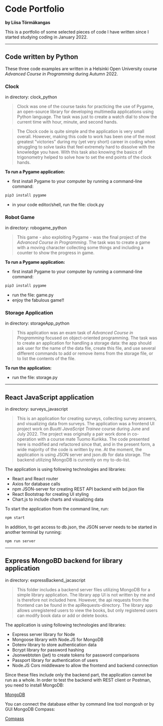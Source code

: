 # Code Portfolio
**by Liisa Törmäkangas**

This is a portfolio of some selected pieces of code I have written since I started studying coding in January 2022.

---
## Code written by Python
These three code examples are written in a Helsinki Open University course *Advanced Course in Programming* during Autumn 2022.

### **Clock**
in directory: clock_python
>Clock was one of the course tasks for practicing the use of Pygame, an open-source library for developing multimedia applications using Python language. The task was just to create a watch dial to show the current time with hour, minute, and second hands. 

>The Clock code is quite simple and the application is very small overall. However, making this code to work has been one of the most greatest "victories" during my (yet very short) career in coding when struggling to solve tasks that feel extremely hard to dissolve with the knowledge you have. With this task also knowing the basics of trigonometry helped to solve how to set the end points of the clock hands.

**To run a Pygame application:**
- first install Pygame to your computer by running a command-line command:
```bash
pip3 install pygame
```
- in your code editor/shell, run the file: clock.py
### **Robot Game**
in directory: robogame_python
>This game - also exploiting Pygame - was the final project of the *Advanced Course in Programming*. The task was to create a game with a moving character collecting some things and including a counter to show the progress in game.

**To run a Pygame application:**
- first install Pygame to your computer by running a command-line command:
```bash
pip3 install pygame
```
- run the file: game.py
- enjoy the fabulous game!!

### **Storage Application**
in directory: storageApp_python
>This application was an exam task of *Advanced Course in Programming* focused on object-oriented programming. The task was to create an application for handling a storage data: the app should ask user for the name of the data file, create this file, and use several different commands to add or remove items from the storage file, or to list the contents of the file.

**To run the application:**
- run the file: storage.py

---
## React JavaScript application
in directory: surveys_javascript
>This  is an application for creating surveys, collecting survey answers, and visualizing data from surveys. The application was a frontend UI project work on *Buutti JavaScript Trainee* course during June and July 2022. The project was originally a pair work done in co-operation with a course mate Tuomo Kurikka. The code presented here is modified and refactored since that, and in the present form, a wide majority of the code is written by me. At the moment, the application is using JSON server and json.db for data storage. The backend utilizing MongoDB is currently on my to-do-list.

The application is using following technologies and libraries:
- React and React router
- Axios for database calls
- npm JSON-server for creating REST API backend with bd.json file
- React Bootstrap for creating UI styling
- Chart.js to include charts and visualizing data

To start the application from the command line, run:
```bash
npm start
``` 
In addition, to get access to db.json, the JSON server needs to be started in another terminal by running:
```bash
npm run server
```
---
## Express MongoBD backend for library application
in directory: expressBackend_jacascript
>This folder includes a backend server files utilizing MongoDB for a simple library application. The library app UI is not written by me and is therefore not included here. However, the api requests from the frontend can be found in the apiRequests-directory. The library app allows unregistered users to view the books, but only registered users can modify book data or add or delete books.

The application is using following technologies and libraries:
- Express server library for Node
- Mongoose library with Node.JS for MongoDB
- Dotenv library to store authentication data
- Bcrypt library for password hashing
- Jsonwebtoten (jwt) to create tokens for password comparisons
- Passport library for authentication of users
- Node.JS Cors middleware to allow the frontend and backend connection

Since these files include only the backend part, the application cannot be run as a whole. In order to test the backend with REST client or Postman, you need to install MongoDB:

[MongoDB](https://www.mongodb.com/docs/manual/installation/)

You can connect the database either by command line tool mongosh or by GUI MongoDB Compass:

[Compass](https://www.mongodb.com/products/compass)